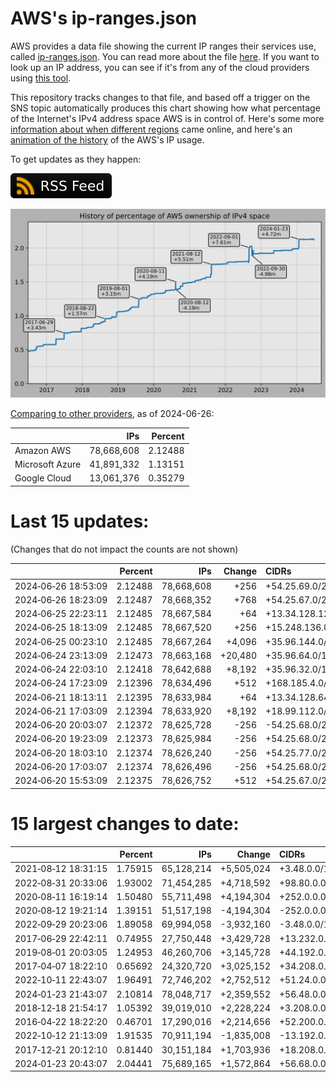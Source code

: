 # AWS's ip-ranges.json

AWS provides a data file showing the current IP ranges their
services use, called [ip-ranges.json](https://ip-ranges.amazonaws.com/ip-ranges.json).
You can read more about the file [here](https://docs.aws.amazon.com/general/latest/gr/aws-ip-ranges.html).
If you want to look up an IP address, you can see if it's from any of the cloud providers using [this tool](https://cloud-ips.s3-us-west-2.amazonaws.com/index.html).

This repository tracks changes to that file, and based off a trigger on the SNS 
topic automatically produces this chart showing how what percentage of the 
Internet's IPv4 address space AWS is in control of.  Here's some 
more [information about when different regions](announces.md) came 
online, and here's an [animation of the history](https://youtu.be/Su25yl7eol8) 
of the AWS's IP usage.

To get updates as they happen:

[![RSS Icon](images/rss_badge.svg)](https://raw.githubusercontent.com/seligman/aws-ip-ranges/master/rss.xml)

![History of AWS](history_count.svg)

[Comparing to other providers](https://github.com/seligman/cloud_sizes), as of 2024-06-26:

| | IPs | Percent |
| --- | ---: | ---: |
| Amazon AWS | 78,668,608 | 2.12488 |
| Microsoft Azure | 41,891,332 | 1.13151 |
| Google Cloud | 13,061,376 | 0.35279 |


# Last 15 updates:

(Changes that do not impact the counts are not shown)

| | Percent | IPs | Change | CIDRs |
| :--- | ---: | ---: | ---: | :--- |
| 2024&#8209;06&#8209;26&nbsp;18:53:09 | 2.12488 | 78,668,608 | +256 | +54.25.69.0/24 |
| 2024&#8209;06&#8209;26&nbsp;18:23:09 | 2.12487 | 78,668,352 | +768 | +54.25.67.0/24,&nbsp;+54.25.68.0/24,&nbsp;+54.25.70.0/24 |
| 2024&#8209;06&#8209;25&nbsp;22:23:11 | 2.12485 | 78,667,584 | +64 | +13.34.128.128/26 |
| 2024&#8209;06&#8209;25&nbsp;18:13:09 | 2.12485 | 78,667,520 | +256 | +15.248.136.0/24 |
| 2024&#8209;06&#8209;25&nbsp;00:23:10 | 2.12485 | 78,667,264 | +4,096 | +35.96.144.0/20 |
| 2024&#8209;06&#8209;24&nbsp;23:13:09 | 2.12473 | 78,663,168 | +20,480 | +35.96.64.0/18,&nbsp;+35.96.128.0/20 |
| 2024&#8209;06&#8209;24&nbsp;22:03:10 | 2.12418 | 78,642,688 | +8,192 | +35.96.32.0/19 |
| 2024&#8209;06&#8209;24&nbsp;17:23:09 | 2.12396 | 78,634,496 | +512 | +168.185.4.0/23 |
| 2024&#8209;06&#8209;21&nbsp;18:13:11 | 2.12395 | 78,633,984 | +64 | +13.34.128.64/26 |
| 2024&#8209;06&#8209;21&nbsp;17:03:09 | 2.12394 | 78,633,920 | +8,192 | +18.99.112.0/20,&nbsp;+18.99.240.0/20 |
| 2024&#8209;06&#8209;20&nbsp;20:03:07 | 2.12372 | 78,625,728 | -256 | -54.25.68.0/24 |
| 2024&#8209;06&#8209;20&nbsp;19:23:09 | 2.12373 | 78,625,984 | -256 | +54.25.68.0/24,&nbsp;-54.25.77.0/24,&nbsp;-54.25.78.0/24 |
| 2024&#8209;06&#8209;20&nbsp;18:03:10 | 2.12374 | 78,626,240 | -256 | +54.25.77.0/24,&nbsp;+54.25.78.0/24,&nbsp;-54.25.67.0/24,&nbsp;... |
| 2024&#8209;06&#8209;20&nbsp;17:03:07 | 2.12374 | 78,626,496 | -256 | +54.25.68.0/24,&nbsp;+54.25.71.0/24,&nbsp;-54.25.69.0/24,&nbsp;... |
| 2024&#8209;06&#8209;20&nbsp;15:53:09 | 2.12375 | 78,626,752 | +512 | +54.25.67.0/24,&nbsp;+54.25.69.0/24,&nbsp;+54.25.70.0/24,&nbsp;... |


# 15 largest changes to date:

| | Percent | IPs | Change | CIDRs |
| :--- | ---: | ---: | ---: | :--- |
| 2021&#8209;08&#8209;12&nbsp;18:31:15 | 1.75915 | 65,128,214 | +5,505,024 | +3.48.0.0/12,&nbsp;+35.96.0.0/12,&nbsp;+3.152.0.0/13,&nbsp;... |
| 2022&#8209;08&#8209;31&nbsp;20:33:06 | 1.93002 | 71,454,285 | +4,718,592 | +98.80.0.0/12,&nbsp;+184.32.0.0/12,&nbsp;+13.184.0.0/13,&nbsp;... |
| 2020&#8209;08&#8209;11&nbsp;16:19:14 | 1.50480 | 55,711,498 | +4,194,304 | +252.0.0.0/10 |
| 2020&#8209;08&#8209;12&nbsp;19:21:14 | 1.39151 | 51,517,198 | -4,194,304 | -252.0.0.0/10 |
| 2022&#8209;09&#8209;29&nbsp;20:23:06 | 1.89058 | 69,994,058 | -3,932,160 | -3.48.0.0/12,&nbsp;-35.96.0.0/12,&nbsp;-3.240.0.0/13,&nbsp;... |
| 2017&#8209;06&#8209;29&nbsp;22:42:11 | 0.74955 | 27,750,448 | +3,429,728 | +13.232.0.0/13,&nbsp;+34.240.0.0/13,&nbsp;+35.168.0.0/13,&nbsp;... |
| 2019&#8209;08&#8209;01&nbsp;20:03:05 | 1.24953 | 46,260,706 | +3,145,728 | +44.192.0.0/10,&nbsp;-3.192.0.0/12 |
| 2017&#8209;04&#8209;07&nbsp;18:22:10 | 0.65692 | 24,320,720 | +3,025,152 | +34.208.0.0/12,&nbsp;+34.224.0.0/12,&nbsp;+13.58.0.0/15,&nbsp;... |
| 2022&#8209;10&#8209;11&nbsp;22:43:07 | 1.96491 | 72,746,202 | +2,752,512 | +51.24.0.0/13,&nbsp;+57.104.0.0/13,&nbsp;+51.20.0.0/14,&nbsp;... |
| 2024&#8209;01&#8209;23&nbsp;21:43:07 | 2.10814 | 78,048,717 | +2,359,552 | +56.48.0.0/13,&nbsp;+16.28.0.0/14,&nbsp;+16.64.0.0/14,&nbsp;... |
| 2018&#8209;12&#8209;18&nbsp;21:54:17 | 1.05392 | 39,019,010 | +2,228,224 | +3.208.0.0/12,&nbsp;+3.224.0.0/12,&nbsp;+13.48.0.0/15 |
| 2016&#8209;04&#8209;22&nbsp;18:22:20 | 0.46701 | 17,290,016 | +2,214,656 | +52.200.0.0/13,&nbsp;+52.208.0.0/13,&nbsp;+52.36.0.0/14,&nbsp;... |
| 2022&#8209;10&#8209;12&nbsp;21:13:09 | 1.91535 | 70,911,194 | -1,835,008 | -13.192.0.0/13,&nbsp;-16.28.0.0/14,&nbsp;-40.172.0.0/14,&nbsp;... |
| 2017&#8209;12&#8209;21&nbsp;20:12:10 | 0.81440 | 30,151,184 | +1,703,936 | +18.208.0.0/13,&nbsp;+18.204.0.0/14,&nbsp;+18.224.0.0/14,&nbsp;... |
| 2024&#8209;01&#8209;23&nbsp;20:43:07 | 2.04441 | 75,689,165 | +1,572,864 | +56.68.0.0/14,&nbsp;+56.128.0.0/14,&nbsp;+56.136.0.0/14,&nbsp;... |
